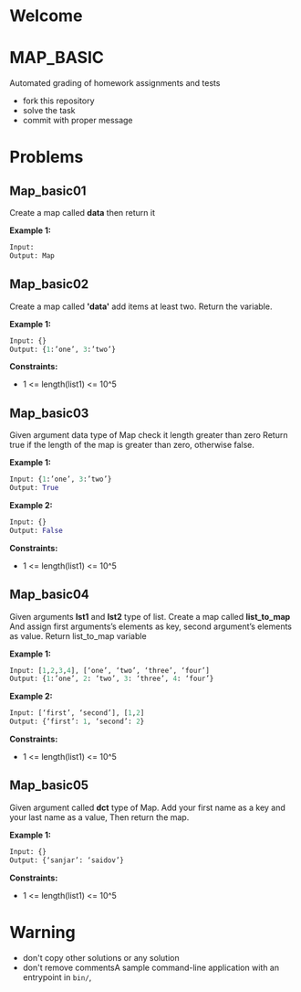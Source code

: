 # Welcome
# MAP_BASIC

Automated grading of homework assignments and tests
- fork this repository
- solve the task
- commit with proper message

# Problems
## Map_basic01

  
  Create a map called **data** then return it



**Example 1:**

```Python
Input:  
Output: Map
```


## Map_basic02

Create a map called **'data'** add items at least two.
Return the variable.



**Example 1:**

```Python
Input: {}
Output: {1:’one’, 3:’two’}

```


**Constraints:**

  - 1 <= length(list1) <= 10^5

## Map_basic03

 Given argument data type of Map check it length greater than zero 
Return true if the length of the map is greater than zero, otherwise false.



**Example 1:**

```Python
Input: {1:’one’, 3:’two’}
Output: True

```

**Example 2:**

```Python
Input: {}
Output: False

```
**Constraints:**

  - 1 <= length(list1) <= 10^5
 

## Map_basic04

Given arguments **lst1** and **lst2** type of list. Create a map called **list_to_map** 
And assign first arguments’s elements as key, second argument’s elements as value.
Return list_to_map variable



**Example 1:**

```Python
Input: [1,2,3,4], [‘one’, ‘two’, ‘three’, ‘four’]
Output: {1:’one’, 2: ‘two’, 3: ‘three’, 4: ‘four’}

```

**Example 2:**

```Python
Input: [‘first’, ‘second’], [1,2]
Output: {‘first’: 1, ‘second’: 2}
```
**Constraints:**

  - 1 <= length(list1) <= 10^5

## Map_basic05

  Given argument called **dct** type of Map. Add your first name as a key and your last name as a value,
Then return the map.



**Example 1:**

```Python
Input: {}
Output: {‘sanjar’: ‘saidov’}

```


**Constraints:**

  - 1 <= length(list1) <= 10^5
  



# Warning
- don't copy other solutions or any solution
- don't remove commentsA sample command-line application with an entrypoint in `bin/`,
